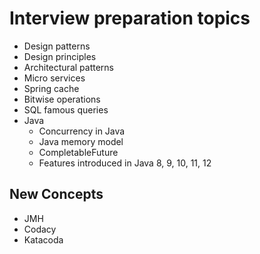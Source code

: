 
# Interview preparation topics

- Design patterns
- Design principles
- Architectural patterns
- Micro services
- Spring cache
- Bitwise operations
- SQL famous queries
- Java
  - Concurrency in Java
  - Java memory model
  - CompletableFuture
  - Features introduced in Java 8, 9, 10, 11, 12


## New Concepts
- JMH
- Codacy
- Katacoda

